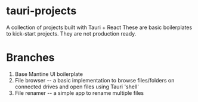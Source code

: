 # tauri-projects
A collection of projects built with Tauri + React
These are basic boilerplates to kick-start projects. They are not production ready.

# Branches
1. Base Mantine UI boilerplate
2. File browser -- a basic implementation to browse files/folders on connected drives and open files using Tauri 'shell'
3. File renamer -- a simple app to rename multiple files  
